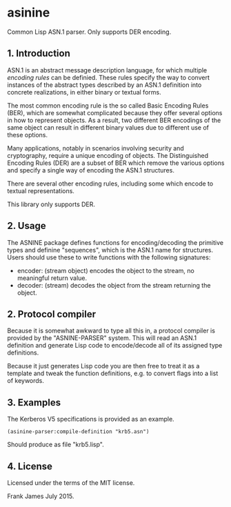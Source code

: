 # asinine
Common Lisp ASN.1 parser. Only supports DER encoding.

## 1. Introduction
ASN.1 is an abstract message description language, for which multiple *encoding rules* can be definied. These
rules specify the way to convert instances of the abstract types described by an ASN.1 definition into concrete
realizations, in either binary or textual forms. 

The most common encoding rule is the so called Basic Encoding Rules (BER), which are somewhat complicated because they offer 
several options in how to represent objects. As a result, two different BER encodings of the same object can result in different 
binary values due to different use of these options. 

Many applications, notably in scenarios involving security and cryptography, require a unique encoding of objects. The Distinguished
Encoding Rules (DER) are a subset of BER which remove the various options and specify a single way of encoding the ASN.1 structures.

There are several other encoding rules, including some which encode to textual representations.

This library only supports DER.

## 2. Usage
The ASNINE package defines functions for encoding/decoding the primitive types and definine "sequences", which is the ASN.1 name for 
structures. Users should use these to write functions with the following signatures:

* encoder: (stream object) encodes the object to the stream, no meaningful return value.
* decoder: (stream) decodes the object from the stream returning the object.

## 2. Protocol compiler
Because it is somewhat awkward to type all this in, a protocol compiler is provided by the "ASNINE-PARSER" system. This will read
an ASN.1 definition and generate Lisp code to encode/decode all of its assigned type definitions. 

Because it just generates Lisp code you are then free to treat it as a template and tweak the function definitions, e.g.
to convert flags into a list of keywords. 

## 3. Examples
The Kerberos V5 specifications is provided as an example. 

```
(asinine-parser:compile-definition "krb5.asn")
```

Should produce as file "krb5.lisp".

## 4. License
Licensed under the terms of the MIT license.

Frank James
July 2015.

